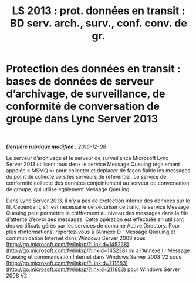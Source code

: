 ﻿---
title: "LS 2013 : prot. données en transit : BD serv. arch., surv., conf. conv. de gr."
TOCTitle: 'Protection des données en transit : bases de données de serveur d’archivage, de surveillance, de conformité de conversation de groupe dans Lync Server 2013'
ms:assetid: ea219705-1015-43a7-890b-e7e67b451e7c
ms:mtpsurl: https://technet.microsoft.com/fr-fr/library/Dn518336(v=OCS.15)
ms:contentKeyID: 60484533
ms.date: 12/10/2016
mtps_version: v=OCS.15
ms.translationtype: HT
---

# Protection des données en transit : bases de données de serveur d’archivage, de surveillance, de conformité de conversation de groupe dans Lync Server 2013

 

_**Dernière rubrique modifiée :** 2016-12-08_

Le serveur d’archivage et le serveur de surveillance Microsoft Lync Server 2013 utilisent tous deux le service Message Queuing (également appelée « MSMQ ») pour collecter et déplacer de façon fiable les messages du point de collecte vers les serveurs de référentiel. Le service de conformité collecte des données conjointement au serveur de conversation de groupe, qui utilise également Message Queuing.

Dans Lync Server 2013, il n’y a pas de protection interne des données sur le fil. Cependant, s’il est nécessaire de sécuriser ce trafic, le service Message Queuing peut permettre le chiffrement au niveau des messages dans la file d’attente d’envoi des messages. Cette opération est effectuée en utilisant des certificats gérés par les services de domaine Active Directory. Pour plus d’informations, reportez-vous à l’Annexe D : Message Queuing et communication Internet dans Windows Server 2008 sous [http://go.microsoft.com/fwlink/p/?LinkId=145238](http://go.microsoft.com/fwlink/p/?linkid=145238) ou à l’Annexe I : Message Queuing et communication Internet dans Windows Server 2008 V2 sous [http://go.microsoft.com/fwlink/p/?LinkId=211883](http://go.microsoft.com/fwlink/p/?linkid=211883) pour Windows Server 2008 V2.

